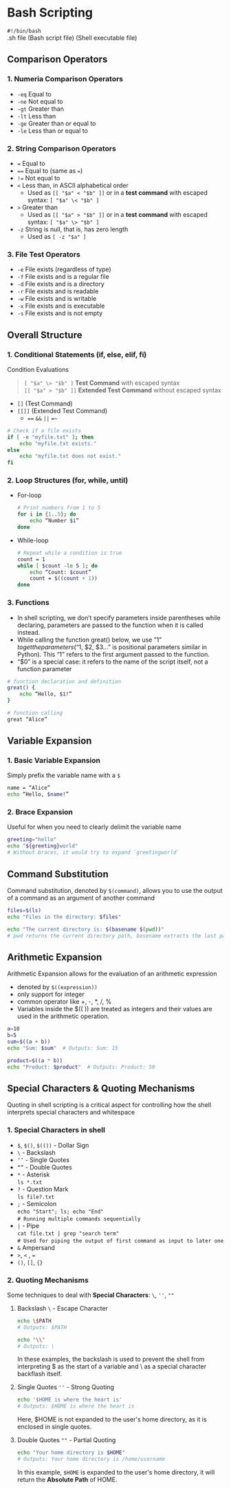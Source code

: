 # Bash Scripting

`#!/bin/bash` <br>
.sh file (Bash script file) (Shell executable file)

## Comparison Operators

### 1. Numeria Comparison Operators
* `-eq` Equal to
* `-ne` Not equal to
* `-gt` Greater than
* `-lt` Less than
* `-ge` Greater than or equal to
* `-le` Less than or equal to

### 2. String Comparison Operators
* `=` Equal to
* `==` Equal to (same as `=`)
* `!=` Not equal to
* `<` Less than, in ASCII alphabetical order
    * Used as `[[ "$a" < "$b" ]]` or in a **test command** with escaped syntax: `[ "$a" \< "$b" ]`
* `>` Greater than
    * Used as `[[ "$a" > "$b" ]]` or in a **test command** with escaped syntax: `[ "$a" \> "$b" ]`
* `-z` String is null, that is, has zero length
    * Used as `[ -z "$a" ]`

### 3. File Test Operators
* `-e` File exists (regardless of type)
* `-f` File exists and is a regular file
* `-d` File exists and is a directory
* `-r` File exists and is readable
* `-w` File exists and is writable
* `-x` File exists and is executable
* `-s` File exists and is not empty


## Overall Structure

### 1. Conditional Statements (if, else, elif, fi)
Condition Evaluations
> `[ "$a" \> "$b" ]` **Test Command** with escaped syntax <br>
> `[[ "$a" > "$b" ]]` **Extended Test Command** without escaped syntax

* `[]` (Test Command) <br>
* `[[]]` (Extended Test Command) <br>
    * `==` `&&` `||` `=~`

```bash
# Check if a file exists
if [ -e "myfile.txt" ]; then
  	echo "myfile.txt exists."
else
    echo "myfile.txt does not exist."
fi
```


### 2. Loop Structures (for, while, until)
* For-loop
    ```bash
    # Print numbers from 1 to 5
    for i in {1..5}; do
        echo “Number $i”
    done
    ```
* While-loop
    ```bash
    # Repeat while a condition is true
    count = 1
    while [ $count -le 5 ]; do
        echo “Count: $count”
        count = $((count + 1))
    done
    ```

### 3. Functions
* In shell scripting, we don’t specify parameters inside parentheses while declaring, parameters are passed to the function when it is called instead.
* While calling the function great() below, we use ”$1” to get the parameters (“$1, $2, $3…” is positional parameters similar in Python). This “1” refers to the first argument passed to the function.
* “$0” is a special case: it refers to the name of the script itself, not a function parameter

```bash
# function declaration and definition
great() {
	echo “Hello, $1!”
}

# function calling
great “Alice”
```


## Variable Expansion

### 1. Basic Variable Expansion
Simply prefix the variable name with a `$`

```bash
name = “Alice”
echo “Hello, $name!”
```

### 2. Brace Expansion
Useful for when you need to clearly delimit the variable name

```bash
greeting="hello"
echo "${greeting}world"  
# Without braces, it would try to expand `greetingworld`
```


## Command Substitution
Command substitution, denoted by `$(command)`, allows you to use the output of a command as an argument of another command

```bash
files=$(ls)
echo "Files in the directory: $files"
```

```bash
echo "The current directory is: $(basename $(pwd))"
# pwd returns the current directory path, basename extracts the last part of that path (the current directory name), and echo prints it out.
```


## Arithmetic Expansion
Arithmetic Expansion allows for the evaluation of an arithmetic expression

* denoted by `$((expression))` 
* only support for integer
* common operator like +, -, *, /, %
* Variables inside the $(( )) are treated as integers and their values are used in the arithmetic operation.

```bash
a=10
b=5
sum=$((a + b))
echo "Sum: $sum"  # Outputs: Sum: 15

product=$((a * b))
echo "Product: $product"  # Outputs: Product: 50
```


## Special Characters & Quoting Mechanisms
Quoting in shell scripting is a critical aspect for controlling how the shell interprets special characters and whitespace

### 1. Special Characters in shell
* `$`, `$()`, `$(())` - Dollar Sign
* `\` - Backslash
* `‘’` - Single Quotes
* `“”` - Double Quotes
* `*` - Asterisk <br>
```ls *.txt```
* `?` - Question Mark <br>
```ls file?.txt```
* `;` - Semicolon <br>
```echo "Start"; ls; echo "End"``` <br>
```# Running multiple commands sequentially```
* `|` - Pipe <br>
```cat file.txt | grep "search term"``` <br>
``` # Used for piping the output of first command as input to later one ```
* `&` Ampersand
* `>`, `<` , `=`
* `()`, `[]`, `{}`

### 2. Quoting Mechanisms 
Some techniques to deal with **Special Characters**: `\`, `''`, `""`

1. Backslash `\` - Escape Character
    ```bash
    echo \$PATH  
    # Outputs: $PATH

    echo "\\" 
    # Outputs: \
    ```
    In these examples, the backslash is used to prevent the shell from interpreting $ as the start of a variable and \ as a special character backflash itself.

2. Single Quotes `''` - Strong Quoting
    ```bash
    echo '$HOME is where the heart is'  
    # Outputs: $HOME is where the heart is
    ```
    Here, $HOME is not expanded to the user's home directory, as it is enclosed in single quotes.

3. Double Quotes `""` - Partial Quoting
    ```bash
    echo "Your home directory is $HOME"  
    # Outputs: Your home directory is /home/username
    ```
    In this example, `$HOME` is expanded to the user's home directory, it will return the **Absolute Path** of HOME.
